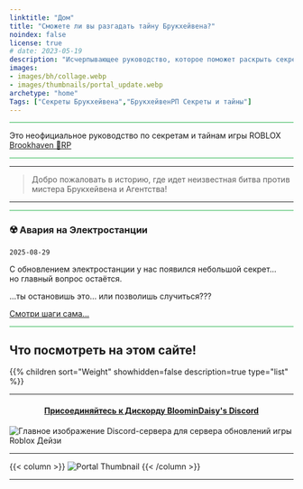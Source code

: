 ```yaml
---
linktitle: "Дом"
title: "Сможете ли вы разгадать тайну Брукхейвена?"
noindex: false
license: true
# date: 2023-05-19
description: "Исчерпывающее руководство, которое поможет раскрыть секреты и тайны Brookhaven RP. Прохождение квестов, книга дел с заметками и подробностями."
images: 
- images/bh/collage.webp
- images/thumbnails/portal_update.webp
archetype: "home"
Tags: ["Секреты Брукхейвена","БрукхейвенРП Секреты и тайны"]
---
```


<hr style="background-color: #28b44c" size=8>


Это неофициальное руководство по секретам и тайнам игры ROBLOX <a href="https://www.roblox.com/games/4924922222/Brookhaven-RP" ref="noopener">Brookhaven 🏡RP</a>


<hr style="background-color: #28b44c" size=8>

---

> Добро пожаловать в историю, где идет неизвестная битва против мистера Брукхейвена и Агентства!


---

<hr style="background-color: #28b44c" size=8>

### ☢️ Авария на Электростанции

`2025-08-29`

С обновлением электростанции у нас появился небольшой секрет…  
но главный вопрос остаётся.

...ты остановишь это… или позволишь случиться???  

[Смотри шаги сама...](lore/quests/meltdown/)

<hr style="background-color: #28b44c" size=8>

## Что посмотреть на этом сайте!


<div class="expand-content" style="display: block;">
{{% children sort="Weight" showhidden=false description=true type="list" %}}
</div>

---

#### <center>[Присоединяйтесь к Дискорду BloominDaisy's Discord](https://discord.gg/fxhXWgxcHV)</center>
![Главное изображение Discord-сервера для сервера обновлений игры Roblox Дейзи](/images/hawk1.webp)

---

{{< column >}}
![Portal Thumbnail](/images/thumbnails/portal_update.webp)
{{< /column >}}

---

